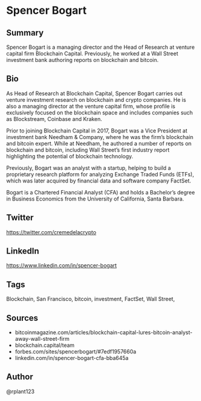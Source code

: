 # Spencer Bogart

## Summary
Spencer Bogart is a managing director and the Head of Research at venture capital firm Blockchain Capital. Previously, he worked at a Wall Street investment bank authoring reports on blockchain and bitcoin.

## Bio
As Head of Research at Blockchain Capital, Spencer Bogart carries out venture investment research on blockchain and crypto companies. He is also a managing director at the venture capital firm, whose profile is exclusively focused on the blockchain space and includes companies such as Blockstream, Coinbase and Kraken.

Prior to joining Blockchain Capital in 2017, Bogart was a Vice President at investment bank Needham & Company, where he was the firm’s blockchain and bitcoin expert. While at Needham, he authored a number of reports on blockchain and bitcoin, including Wall Street’s first industry report highlighting the potential of blockchain technology. 

Previously, Bogart was an analyst with a startup, helping to build a proprietary research platform for analyzing Exchange Traded Funds (ETFs), which was later acquired by financial data and software company FactSet.

Bogart is a Chartered Financial Analyst (CFA) and holds a Bachelor’s degree in Business Economics from the University of California, Santa Barbara.

## Twitter
https://twitter.com/cremedelacrypto

## LinkedIn
https://www.linkedin.com/in/spencer-bogart

## Tags
Blockchain, San Francisco, bitcoin, investment, FactSet, Wall Street,

## Sources
- bitcoinmagazine.com/articles/blockchain-capital-lures-bitcoin-analyst-away-wall-street-firm
- blockchain.capital/team
- forbes.com/sites/spencerbogart/#7edf1957660a
- linkedin.com/in/spencer-bogart-cfa-bba645a

## Author
@rplant123
